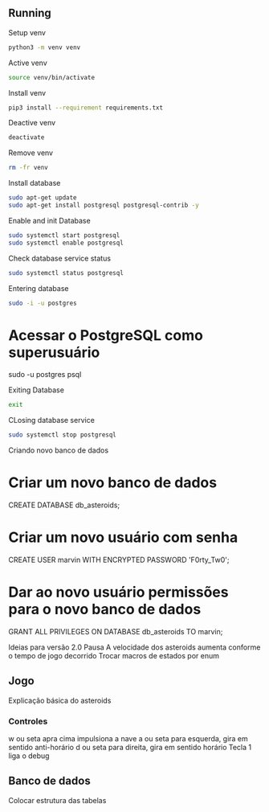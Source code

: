 <!-- Equipe envolvida ------------------------------------------------------ -->
<!-- Apresentação do projeto ----------------------------------------------- -->
<!-- Tecnologias usadas ---------------------------------------------------- -->
<!-- Como rodar ------------------------------------------------------------ -->
<!-- Como jogar ------------------------------------------------------------ -->


<!-- old ------------------------------------------------------------------- -->

## Running

Setup venv
```sh
python3 -m venv venv
```

Active venv
```sh
source venv/bin/activate
```

Install venv
```sh
pip3 install --requirement requirements.txt
```

Deactive venv
```sh
deactivate
```

Remove venv
```sh
rm -fr venv
```

Install database
```sh
sudo apt-get update
sudo apt-get install postgresql postgresql-contrib -y
```

Enable and init Database
```sh
sudo systemctl start postgresql
sudo systemctl enable postgresql
```

Check database service status
```sh
sudo systemctl status postgresql
```

Entering database
```sh
sudo -i -u postgres
```

# Acessar o PostgreSQL como superusuário
sudo -u postgres psql

Exiting Database
```sh
exit
```

CLosing database service
```sh
sudo systemctl stop postgresql
```

Criando novo banco de dados


# Criar um novo banco de dados
CREATE DATABASE db_asteroids;

# Criar um novo usuário com senha
CREATE USER marvin WITH ENCRYPTED PASSWORD 'F0rty_Tw0';

# Dar ao novo usuário permissões para o novo banco de dados
GRANT ALL PRIVILEGES ON DATABASE db_asteroids TO marvin;


Ideias para versão 2.0
Pausa
A velocidade dos asteroids aumenta conforme o tempo de jogo decorrido
Trocar macros de estados por enum



## Jogo

Explicação básica do asteroids

### Controles
w ou seta apra cima impulsiona a nave
a ou seta para esquerda, gira em sentido anti-horário
d ou seta para direita, gira em sentido horário
Tecla 1 liga o debug

## Banco de dados
Colocar estrutura das tabelas